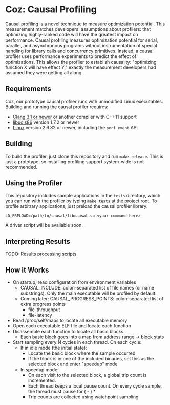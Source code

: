 # Coz: Causal Profiling
Causal profiling is a novel technique to measure optimization potential.
This measurement matches developers' assumptions about profilers: that
optimizing highly-ranked code will have the greatest impact on 
performance. Causal profiling measures optimization potential for serial, 
parallel, and asynchronous programs without instrumentation of special 
handling for library calls and concurrency primitives. Instead, a causal
profiler uses performance experiments to predict the effect of
optimizations. This allows the profiler to establish causality: 
"optimizing function X will have effect Y," exactly the measurement 
developers had assumed they were getting all along.

## Requirements
Coz, our prototype causal profiler runs with unmodified Linux executables. Building and running the causal profiler requires:

- [Clang 3.1 or newer](http://clang.llvm.org) or another compiler with C++11 support
- [libudis86](http://udis86.sourceforge.net) version 1.7.2 or newer
- [Linux](http://kernel.org) version 2.6.32 or newer, including the `perf_event` API

## Building
To build the profiler, just clone this repository and run `make release`. This is just a prototype, so installing profiling support system-wide is not recommended.

## Using the Profiler
This repository includes sample applications in the `tests` directory, which you can run with the profiler by typing `make tests` at the project root. To profile arbitrary applications, just preload the causal profiler library:

    LD_PRELOAD=/path/to/causal/libcausal.so <your command here>

A driver script will be available soon.

## Interpreting Results
TODO: Results processing scripts

## How it Works

- On startup, read configuration from environment variables
  - CAUSAL_INCLUDE: colon-separated list of file names (or name substrings). Only the main executable will be profiled by default.
  - Coming later: CAUSAL_PROGRESS_POINTS: colon-separated list of extra progress points
    - file-throughput
    - file-latency
- Read /proc/self/maps to locate all executable memory
- Open each executable ELF file and locate each function
- Disassemble each function to locate all basic blocks
  - Each basic block goes into a map from address range -> block stats
- Start sampling every N cycles in each thread. On each cycle:
  - If in idle mode (the initial state):
    - Locate the basic block where the sample occurred
    - If the block is in one of the included binaries, set this as the selected block and enter "speedup" mode
  - In speedup mode:
    - On each visit to the selected block, a global trip count is incremented.
    - Each thread keeps a local pause count. On every cycle sample, the thread must pause for (<global trip count> - <local pause count>) * <delay size>
    - Trip counts are collected using watchpoint sampling